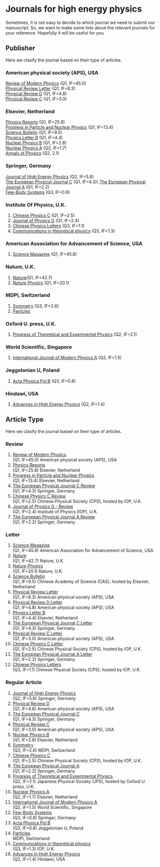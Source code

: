 # Journals for high energy physics

Sometimes, it is not easy to decide to which journal we need to submit our manuscript.
So, we want to make some lists about the relevant journals for your reference. Hopefully it will be useful for you.

## Publisher
Here we clasify the journal based on their type of articles.

### American physical society (APS), USA
[Review of Modern Physics](https://journals.aps.org/rmp/) (Q1, IF=45.0)\
[Physical Review Letter](https://journals.aps.org/prl/) (Q1, IF=8.3)\
[Physical Review D](https://journals.aps.org/prd/) (Q1, IF=4.8)\
[Physical Review C](https://journals.aps.org/prc/) (Q1, IF=3.0)

### Elsevier, Netherland
[Physics Reports](https://www.journals.elsevier.com/physics-reports) (Q1, IF=25.8)\
[Progress in Particle and Nuclear Physics](https://www.sciencedirect.com/journal/progress-in-particle-and-nuclear-physics) (Q1, IF=13.4)\
[Science Bulletin](https://www.journals.elsevier.com/science-bulletin) (Q1, IF=9.5)\
[Physics Letter B](https://www.journals.elsevier.com/physics-letters-b) (Q1, IF=4.4)\
[Nuclear Physics B](https://www.sciencedirect.com/journal/nuclear-physics-b) (Q1, IF=2.8)\
[Nuclear Physics A](https://www.sciencedirect.com/journal/nuclear-physics-a) (Q2, IF=1.7)\
[Annals of Physics](https://www.journals.elsevier.com/annals-of-physics) (Q2, 2.1)

### Springer, Germany
[Journal of High Energy Physics](https://www.springer.com/journal/13130) (Q2, IF=5.8)\
[The European Physical Journal C](https://www.springer.com/journal/10052) (Q1, IF=4.3)\ 
[The European Physical Journal A](https://www.springer.com/journal/10050/) (Q1, IF=2.2)\
[Few-Body Systems](https://www.springer.com/journal/601) (Q3, IF=0.8)

### Institute Of Physics, U.K.
1. [Chinese Physics C](https://iopscience.iop.org/journal/1674-1137) (Q1, IF=2.5) 
2. [Journal of Physics G](https://iopscience.iop.org/journal/0954-3899) (Q1, IF=2.4)
3. [Chinese Physics Letters](https://iopscience.iop.org/journal/0256-307X) (Q3, IF=1.1)
4. [Communications in theoretical physics](https://iopscience.iop.org/journal/0253-6102) (Q3, IF=1.3)

### American Association for Advancement of Science, USA
1. [Science Magazine](https://science.sciencemag.org) (Q1, IF=45.8) 

### Nature, U.K.
1. [Nature](https://www.nature.com)(Q1, IF=42.7) 
2. [Nature Physics](https://www.nature.com/nphys/about) (Q1, IF=20.1)

### MDPI, Switzerland 
1. [Symmetry](https://www.mdpi.com/journal/symmetry) (Q3, IF=2.6)
2. [Particles](https://www.mdpi.com/journal/particles)

### Oxford U. press, U.K.
1. [Progress of Theoretical and Experimental Physics](https://academic.oup.com/ptep) (Q2, IF=2.1) 

### World Scientific, Singapore
1. [International Journal of Modern Physics A](https://www.worldscientific.com/worldscinet/ijmpa) (Q2, IF=1.5)

### Jeggelonian U, Poland
1. [Acta Physica Pol B](http://www.actaphys.uj.edu.pl) (Q3, IF=0.8) 

### Hindawi, USA
1. [Advances in High Energy Physics](https://www.hindawi.com/journals/ahep/) (Q2, IF=1.4) 


## Article Type
Here we clasify the journal based on their type of articles.

### Review
1. [Review of Modern Physics](https://journals.aps.org/rmp/)\
(Q1, IF=45.0) American physical society (APS), USA
2. [Physics Reports](https://www.journals.elsevier.com/physics-reports)\
(Q1, IF=25.8) Elsevier, Netherland
3. [Progress in Particle and Nuclear Physics](https://www.sciencedirect.com/journal/progress-in-particle-and-nuclear-physics)\
(Q1, IF=13.4) Elsevier, Netherland
4. [The European Physical Journal C Review](https://www.springer.com/journal/10052)\
(Q1, IF=4.3) Springer, Germany
5. [Chinese Physics C Review](https://iopscience.iop.org/journal/1674-1137)\
(Q1, IF=2.5) Chinese Physical Society (CPS), hosted by IOP, U.K.
6. [Journal of Physics G - Review](https://iopscience.iop.org/journal/0954-3899)\
(Q1, IF=2.4) Institute of Physics (IOP), U.K.
7. [The European Physical Journal A Review](https://www.springer.com/journal/10050/)\
(Q1, IF=2.2) Springer, Germany


### Letter
1. [Science Magazine](https://science.sciencemag.org)\
(Q1, IF=45.8) American Association for Advancement of Science, USA
2. [Nature](https://www.nature.com)\
(Q1, IF=42.7) Nature, U.K.
4. [Nature Physics](https://www.nature.com/nphys/about)\
(Q1, IF=20.1) Nature, U.K.
4. [Science Bulletin](https://www.journals.elsevier.com/science-bulletin)\
(Q1, IF=9.5) Chinese Academy of Science (CAS), hosted by Elsevier, Netherland
1. [Physical Review Letter](https://journals.aps.org/prl/)\
(Q1, IF=8.3) American physical society (APS), USA
2. [Physical Review D Letter](https://journals.aps.org/prd/)\
(Q1, IF=4.8) American physical society (APS), USA
3. [Physics Letter B](https://www.journals.elsevier.com/physics-letters-b)\
(Q1, IF=4.4) Elsevier, Netherland 
4. [The European Physical Journal C Letter](https://www.springer.com/journal/10052)\
(Q1, IF=4.3) Springer, Germany
5. [Physical Review C Letter](https://journals.aps.org/prc/)\
(Q1, IF=3.0) American physical society (APS), USA
6. [Chinese Physics C Letter](https://iopscience.iop.org/journal/1674-1137)\
(Q1, IF=2.5) Chinese Physical Society (CPS), hosted by IOP, U.K.
7. [The European Physical Journal A Letter](https://www.springer.com/journal/10050/)\
(Q1, IF=2.2) Springer, Germany
8. [Chinese Physics Letters](https://iopscience.iop.org/journal/0256-307X)\
(Q3, IF=1.1) Chinese Physical Society (CPS), hosted by IOP, U.K.

### Regular Article
1. [Journal of High Energy Physics](https://www.springer.com/journal/13130)\
(Q2, IF=5.8) Springer, Germany
2. [Physical Review D](https://journals.aps.org/prd/)\
(Q1, IF=4.8) American physical society (APS), USA
3. [The European Physical Journal C](https://www.springer.com/journal/10052)\
(Q1, IF=4.3) Springer, Germany
4. [Physical Review C](https://journals.aps.org/prc/)\
(Q1, IF=3.0) American physical society (APS), USA
5. [Nuclear Physics B](https://www.sciencedirect.com/journal/nuclear-physics-b)\
(Q1, IF=2.8) Elsevier, Netherland
6. [Symmetry](https://www.mdpi.com/journal/symmetry)\
(Q3, IF=2.6) MDPI, Switzerland 
7. [Chinese Physics C](https://iopscience.iop.org/journal/1674-1137)\
(Q1, IF=2.5) Chinese Physical Society (CPS), hosted by IOP, U.K.
8. [The European Physical Journal A](https://www.springer.com/journal/10050/)\
(Q1, IF=2.2) Springer, Germany
9. [Progress of Theoretical and Experimental Physics](https://academic.oup.com/ptep)\
(Q2, IF=2.1) Japanese Physical Society (JPS), hosted by Oxford U. press, U.K.
10. [Nuclear Physics A](https://www.sciencedirect.com/journal/nuclear-physics-a)\
(Q2, IF=1.7) Elsevier, Netherland 
11. [International Journal of Modern Physics A](https://www.worldscientific.com/worldscinet/ijmpa)\
(Q2, IF=1.5) World Scientific, Singapore
12. [Few-Body Systems](https://www.springer.com/journal/601)\
(Q3, IF=0.8) Springer, Germany
13. [Acta Physica Pol B](http://www.actaphys.uj.edu.pl)\
(Q3, IF=0.8) Jeggelonian U, Poland
14. [Particles](https://www.mdpi.com/journal/particles)\
MDPI, Switzerland
15. [Communications in theoretical physics](https://iopscience.iop.org/journal/0253-6102)\
(Q3, IF=1.3) IOP, U.K.
16. [Advances in High Energy Physics](https://www.hindawi.com/journals/ahep/)\
(Q2, IF=1.4) Hindawi, USA
